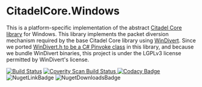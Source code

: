 # CitadelCore.Windows
This is a platform-specific implementation of the abstract [Citadel Core library](https://github.com/TechnikEmpire/CitadelCore) for Windows. This library implements the packet diversion mechanism required by the base Citadel Core library using [WinDivert](https://github.com/basil00/Divert). Since we ported [WinDivert.h to be a C# Pinvoke class](https://github.com/TechnikEmpire/CitadelCore.Windows/blob/master/CitadelCore.Windows/Diversion/WinDivert.cs) in this library, and because we bundle WinDivert binaries, this project is under the LGPLv3 license permitted by WinDivert's license.

[![Build Status](https://travis-ci.org/TechnikEmpire/CitadelCore.Windows.svg?branch=master)](https://travis-ci.org/TechnikEmpire/CitadelCore.Windows)
<a href="https://scan.coverity.com/projects/technikempire-citadelcore-windows">
  <img alt="Coverity Scan Build Status"
       src="https://scan.coverity.com/projects/15515/badge.svg"/>
</a>
[![Codacy Badge](https://api.codacy.com/project/badge/Grade/46d1822c6ec24aa5abfeabe4b2edaa75)](https://www.codacy.com/app/TechnikEmpire/CitadelCore.Windows?utm_source=github.com&amp;utm_medium=referral&amp;utm_content=TechnikEmpire/CitadelCore.Windows&amp;utm_campaign=Badge_Grade)
![NugetLinkBadge](https://img.shields.io/nuget/v/CitadelCore.Windows.svg)
![NugetDownloadsBadge](https://img.shields.io/nuget/dt/CitadelCore.Windows.svg)
